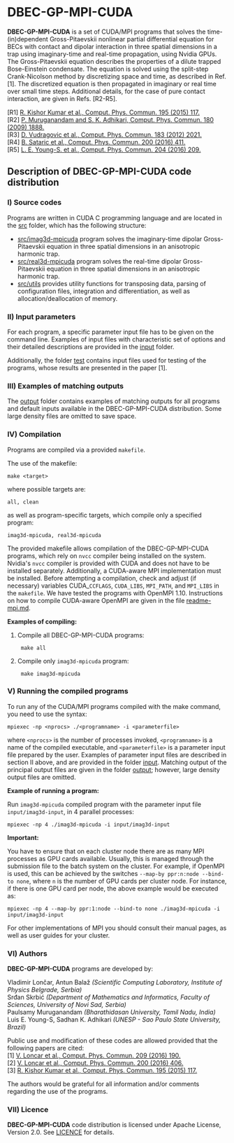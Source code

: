 # DBEC-GP-MPI-CUDA

**DBEC-GP-MPI-CUDA** is a set of CUDA/MPI programs that solves the time-(in)dependent Gross-Pitaevskii nonlinear partial differential equation for BECs with contact and dipolar interaction in three spatial dimensions in a trap using imaginary-time and real-time propagation, using Nvidia GPUs. The Gross-Pitaevskii equation describes the properties of a dilute trapped Bose-Einstein condensate. The equation is solved using the split-step Crank-Nicolson method by discretizing space and time, as described in Ref. [1]. The discretized equation is then propagated in imaginary or real time over small time steps. Additional details, for the case of pure contact interaction, are given in Refs. [R2-R5].

[R1] [R. Kishor Kumar et al., Comput. Phys. Commun. 195 (2015) 117.](https://doi.org/10.1016/j.cpc.2015.03.024)  
[R2] [P. Muruganandam and S. K. Adhikari, Comput. Phys. Commun. 180 (2009) 1888.](https://doi.org/10.1016/j.cpc.2009.04.015)  
[R3] [D. Vudragovic et al., Comput. Phys. Commun. 183 (2012) 2021.](https://doi.org/10.1016/j.cpc.2012.03.022)  
[R4] [B. Sataric et al., Comput. Phys. Commun. 200 (2016) 411.](https://doi.org/10.1016/j.cpc.2015.12.006)  
[R5] [L. E. Young-S. et al., Comput. Phys. Commun. 204 (2016) 209.](https://doi.org/10.1016/j.cpc.2016.03.015)

## Description of DBEC-GP-MPI-CUDA code distribution

### I) Source codes

Programs are written in CUDA C programming language and are located in the [src](src/) folder, which has the following structure:

 - [src/imag3d-mpicuda](src/imag3d-mpicuda/) program solves the imaginary-time dipolar Gross-Pitaevskii equation in three spatial dimensions in an anisotropic harmonic trap.
 - [src/real3d-mpicuda](src/real3d-mpicuda/) program solves the real-time dipolar Gross-Pitaevskii equation in three spatial dimensions in an anisotropic harmonic trap.
 - [src/utils](src/utils/) provides utility functions for transposing data, parsing of configuration files, integration and differentiation, as well as allocation/deallocation of memory.

### II) Input parameters

For each program, a specific parameter input file has to be given on the command line. Examples of input files with characteristic set of options and their detailed descriptions are provided in the [input](input/) folder.

Additionally, the folder [test](test/) contains input files used for testing of the programs, whose results are presented in the paper [1].

### III) Examples of matching outputs

The [output](output/) folder contains examples of matching outputs for all programs and default inputs available in the DBEC-GP-MPI-CUDA distribution. Some large density files are omitted to save space.

### IV) Compilation

Programs are compiled via a provided `makefile`.

The use of the makefile:

    make <target>

where possible targets are:

    all, clean

as well as program-specific targets, which compile only a specified program:

    imag3d-mpicuda, real3d-mpicuda

The provided makefile allows compilation of the DBEC-GP-MPI-CUDA programs, which rely on `nvcc` compiler being installed on the system. Nvidia's `nvcc` compiler is provided with CUDA and does not have to be installed separately. Additionally, a CUDA-aware MPI implementation must be installed. Before attempting a compilation, check and adjust (if necessary) variables CUDA_`CCFLAGS`, `CUDA_LIBS`, `MPI_PATH`, and `MPI_LIBS` in the `makefile`. We have tested the programs with OpenMPI 1.10. Instructions on how to compile CUDA-aware OpenMPI are given in the file [readme-mpi.md](readme-mpi.md).

**Examples of compiling:**

1. Compile all DBEC-GP-MPI-CUDA programs:

        make all

2. Compile only `imag3d-mpicuda` program:

        make imag3d-mpicuda

### V) Running the compiled programs

To run any of the CUDA/MPI programs compiled with the make command, you need to use the
syntax:

    mpiexec -np <nprocs> ./<programname> -i <parameterfile>

where `<nprocs>` is the number of processes invoked, `<programname>` is a name of the compiled executable, and `<parameterfile>` is a parameter input file prepared by the user. Examples of parameter input files are described in section II above, and are provided in the folder [input](input/). Matching output of the principal output files are given in the folder [output](output/); however, large density output files are omitted.

**Example of running a program:**

Run `imag3d-mpicuda` compiled program with the parameter input file `input/imag3d-input`, in 4 parallel processes:

    mpiexec -np 4 ./imag3d-mpicuda -i input/imag3d-input

**Important:**

You have to ensure that on each cluster node there are as many MPI processes as GPU cards available. Usually, this is managed through the submission file to the batch system on the cluster. For example, if OpenMPI is used, this can be achieved by the switches `--map-by ppr:n:node --bind-to none`, where `n` is the number of GPU cards per cluster node. For instance, if there is one GPU card per node, the above example would be executed as:

    mpiexec -np 4 --map-by ppr:1:node --bind-to none ./imag3d-mpicuda -i input/imag3d-input

For other implementations of MPI you should consult their manual pages, as well as user
guides for your cluster.

### VI) Authors

**DBEC-GP-MPI-CUDA** programs are developed by:

Vladimir Lončar, Antun Balaž *(Scientific Computing Laboratory, Institute of Physics Belgrade, Serbia)*  
Srđan Skrbić *(Department of Mathematics and Informatics, Faculty of Sciences, University of Novi Sad, Serbia)*  
Paulsamy Muruganandam *(Bharathidasan University, Tamil Nadu, India)*  
Luis E. Young-S, Sadhan K. Adhikari *(UNESP - Sao Paulo State University, Brazil)*  

Public use and modification of these codes are allowed provided that the following papers are cited:  
[1] [V. Loncar et al., Comput. Phys. Commun. 209 (2016) 190.](https://doi.org/10.1016/j.cpc.2016.07.029)  
[2] [V. Loncar et al., Comput. Phys. Commun. 200 (2016) 406.](https://doi.org/10.1016/j.cpc.2015.11.014)  
[3] [R. Kishor Kumar et al., Comput. Phys. Commun. 195 (2015) 117.](https://doi.org/10.1016/j.cpc.2015.03.024)

The authors would be grateful for all information and/or comments regarding the use of the programs.

### VII) Licence

**DBEC-GP-MPI-CUDA** code distribution is licensed under Apache License, Version 2.0. See [LICENCE](LICENCE) for details.
